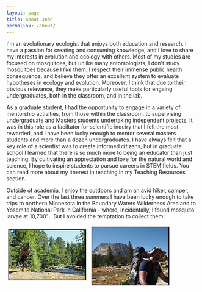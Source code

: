 ```yaml
---
layout: page
title: About John
permalink: /about/
---
```


I'm an evolutionary ecologist that enjoys both education and research. I have a passion for creating and consuming knowledge, and I love to share my interests in evolution and ecology with others.  Most of my studies are focused on mosquitoes, but unlike many entomologists, I don't study mosquitoes because I _like_ them.  I respect their immense public health consequence, and believe they offer an excellent system to evaluate hypotheses in ecology and evolution.  Moreover, I think that due to their obvious relevance, they make particularly useful tools for engaing undergraduates, both in the classroom, and in the lab.

As a graduate student, I had the opportunity to engage in a variety of mentorship activities, from those within the classroom, to supervising undergraduate and Masters students undertaking independent projects.  It was in this role as a faciltator for scientific inquiry that I felt the most rewarded, and I have been lucky enough to mentor several masters students and more than a dozen undergraduates.  I have always felt that a key role of a scientist was to create informed citizens, but in graduate school I learned that there is so much more to being an educator than just teaching.  By cultivating an appreciation and love for the natural world and science, I hope to inspire students to pursue careers in STEM fields.  You can read more about my itnerest in teaching in my Teaching Resources section.

Outside of academia, I enjoy the outdoors and am an avid hiker, camper, and canoer.  Over the last three summers I have been lucky enough to take trips to northern Minnesota in the Boundary Waters Wilderness Area and to Yosemite National Park in California - where, incidentally, I found mosquito larvae at 10,700'... But I avoided the temptation to collect them!

<img align="middle" src="https://raw.githubusercontent.com/jsoghigian/jsoghigian.github.io/master/images/jss_canoe_small.jpg" style="border:2px solid black;margin:5px 5px 5px 5px;vertical-align:middle"> <img align="middle" src="https://raw.githubusercontent.com/jsoghigian/jsoghigian.github.io/master/images/jss_backback_small.jpg" style="border:2px solid black;margin:5px 5px 5px 5px">
